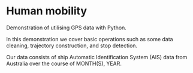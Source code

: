 # Human mobility

Demonstration of utilising GPS data with Python.

In this demonstration we cover basic operations such as some data cleaning, trajectory construction, and stop detection.

Our data consists of ship Automatic Identification System (AIS) data from Australia over the course of MONTH(S), YEAR.
